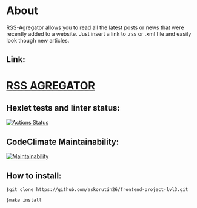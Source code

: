 # About 
RSS-Agregator allows you to read all the latest posts or news that were recently added to a website. Just insert a link to .rss or .xml file and easily look though new articles.

## Link:
# [RSS AGREGATOR](https://frontend-project-lvl3-beryl.vercel.app/)

## Hexlet tests and linter status:
[![Actions Status](https://github.com/askorutin26/frontend-project-lvl3/workflows/hexlet-check/badge.svg)](https://github.com/askorutin26/frontend-project-lvl3/actions)

## CodeClimate Maintainability:
[![Maintainability](https://api.codeclimate.com/v1/badges/0dc7ea59a8153b905aec/maintainability)](https://codeclimate.com/github/askorutin26/frontend-project-lvl3/maintainability)

## How to install:
`$git clone https://github.com/askorutin26/frontend-project-lvl3.git`

`$make install`


